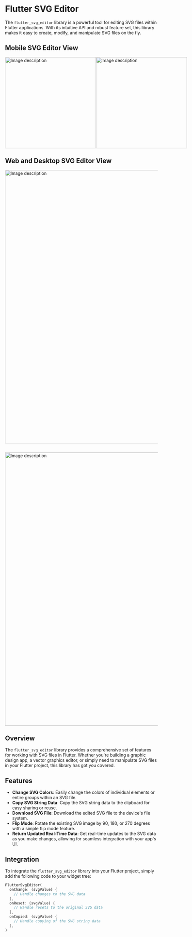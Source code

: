 # Flutter SVG Editor

The `flutter_svg_editor` library is a powerful tool for editing SVG files within Flutter applications. With its intuitive API and robust feature set, this library makes it easy to create, modify, and manipulate SVG files on the fly.

## Mobile SVG Editor View

<div style="display: flex; flex-direction: row;">
  <img src="https://github.com/user-attachments/assets/34a76aa7-d2db-4d36-b1d9-6da5a8c22b03" width="300px" alt="Image description">

  <div style = "width:30px"></div>

  <img src="https://github.com/user-attachments/assets/9059726f-9a0e-4f7e-ac27-1848c4c6a5df" width="300px" alt="Image description">
</div>

## Web and Desktop SVG Editor View

<div style="">
  <img src="https://github.com/user-attachments/assets/e70b86a0-462c-476c-a4ae-46e8eadc50a9" width="900px" alt="Image description">

  <div style = "height:30px"></div>

  <img src="https://github.com/user-attachments/assets/43e37c3b-45c5-4281-b431-a53390b2aeb6" width="900px" alt="Image description">
</div>


## Overview

The `flutter_svg_editor` library provides a comprehensive set of features for working with SVG files in Flutter. Whether you're building a graphic design app, a vector graphics editor, or simply need to manipulate SVG files in your Flutter project, this library has got you covered.

## Features

* **Change SVG Colors**: Easily change the colors of individual elements or entire groups within an SVG file.
* **Copy SVG String Data**: Copy the SVG string data to the clipboard for easy sharing or reuse.
* **Download SVG File**: Download the edited SVG file to the device's file system.
* **Flip Mode**: Rotate the existing SVG image by 90, 180, or 270 degrees with a simple flip mode feature.
* **Return Updated Real-Time Data**: Get real-time updates to the SVG data as you make changes, allowing for seamless integration with your app's UI.

## Integration

To integrate the `flutter_svg_editor` library into your Flutter project, simply add the following code to your widget tree:

```dart
FlutterSvgEditor(
  onChange: (svgValue) {
    // Handle changes to the SVG data
  },
  onReset: (svgValue) {
    // Handle resets to the original SVG data
  },
  onCopied: (svgValue) {
    // Handle copying of the SVG string data
  },
)